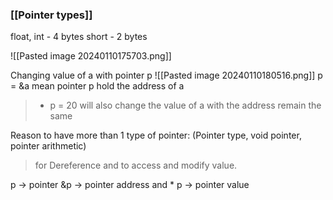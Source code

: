 ### [[Pointer types]]

float, int - 4 bytes
short - 2 bytes

![[Pasted image 20240110175703.png]]

Changing value of a with pointer p
![[Pasted image 20240110180516.png]]
p = &a mean pointer p hold the address of a
> * p = 20  will also change the value of a with the address remain the same


Reason to have more than 1 type of pointer:
(Pointer type, void pointer, pointer arithmetic)
> for Dereference and to access and modify value.

p -> pointer
&p -> pointer address 
and * p -> pointer value